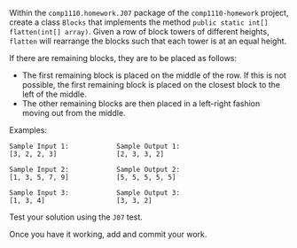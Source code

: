 Within the `comp1110.homework.J07` package of the `comp1110-homework` project,
create a class `Blocks` that implements the method `public static int[]
flatten(int[] array)`. Given a row of block towers of different heights,
`flatten` will rearrange the blocks such that each tower is at an equal height.

If there are remaining blocks, they are to be placed as follows:

* The first remaining block is placed on the middle of the row. If this is not
possible, the first remaining block is placed on the closest block to the left
of the middle.
* The other remaining blocks are then placed in a left-right fashion moving out
from the middle.

Examples:

    Sample Input 1:            Sample Output 1:
    [3, 2, 2, 3]               [2, 3, 3, 2]

    Sample Input 2:            Sample Output 2:
    [1, 3, 5, 7, 9]            [5, 5, 5, 5, 5]

    Sample Input 3:            Sample Output 3:
    [1, 3, 4]                  [3, 3, 2]

Test your solution using the `J07` test.

Once you have it working, add and commit your work.